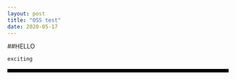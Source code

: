 ```yaml
---
layout: post
title: "OSS test"
date: 2020-05-17
---
```

##HELLO
```
exciting
```

<TABLE width="4" height="4" border="4" bordercolor="black" background="" frame="" rules="" cellspacing="" cellpadding="" align="">     
<TR>
 <TD>번역</TD>
 <TD>"git 저장소 관리"</TD>
</TR> 
<TR>
 <TD>2행 1열</TD>
 <TD>2행 2열</TD>
</TR> 
</TABLE>
